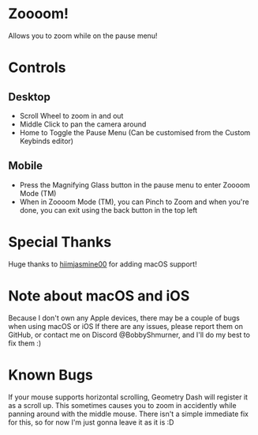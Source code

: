 # Zoooom!
Allows you to zoom while on the pause menu!

# Controls

## Desktop
- <cy>Scroll Wheel</c> to zoom in and out
- <cg>Middle Click</cg> to pan the camera around
- <cl>Home</c> to <cp>Toggle the Pause Menu</c> (Can be customised from the Custom Keybinds editor)

## Mobile
- Press the <cy>Magnifying Glass</c> button in the pause menu to enter <cl>Zoooom Mode (TM)</c>
- When in <cl>Zoooom Mode (TM)</c>, you can <cg>Pinch to Zoom</c> and when you're done, you can exit using the back button in the top left

# Special Thanks
Huge thanks to [hiimjasmine00](https://github.com/hiimjasmine00) for adding macOS support!

# Note about macOS and iOS
Because I don't own any Apple devices, there may be a couple of bugs when using macOS or iOS
If there are any issues, please report them on GitHub, or contact me on Discord @BobbyShmurner, and I'll do my best to fix them :)

# Known Bugs
If your mouse supports horizontal scrolling, Geometry Dash will register it as a scroll up.
This sometimes causes you to zoom in accidently while panning around with the middle mouse.
There isn't a simple immediate fix for this, so for now I'm just gonna leave it as it is :D